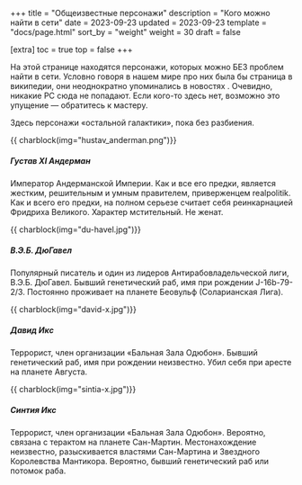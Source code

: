+++
title = "Общеизвестные персонажи"
description = "Кого можно найти в сети"
date = 2023-09-23
updated = 2023-09-23
template = "docs/page.html"
sort_by = "weight"
weight = 30
draft = false

[extra]
toc = true
top = false
+++

На этой странице находятся персонажи, которых можно БЕЗ проблем найти в сети. Условно говоря в нашем мире про них была бы страница в википедии, они неоднократно упоминались в новостях . Очевидно, никакие PC сюда не попадают. Если кого-то здесь нет, возможно это упущение — обратитесь к мастеру. 

Здесь персонажи «остальной галактики», пока без разбиения.
 

{{ charblock(img="hustav_anderman.png")}}
 ##### Густав XI Андерман
Император Андерманской Империи. Как и все его предки, является жестким, решительным и умным правителем, приверженцем realpolitik. Как и всего его предки, на полном серьезе считает себя реинкарнацией Фридриха Великого. Характер мстительный. Не женат.

{{ charblock(img="du-havel.jpg")}}
##### В.Э.Б. ДюГавел
Популярный писатель и один из лидеров Антирабовладельческой лиги, В.Э.Б. ДюГавел. Бывший генетический раб, имя при рождении J-16b-79-2/3. Постоянно проживает на планете Беовульф (Соларианская Лига).

{{ charblock(img="david-x.jpg")}}
##### Давид Икс
Террорист, член организации «Бальная Зала Одюбон». Бывший генетический раб, имя при рождении неизвестно. Убил себя при аресте на планете Августа.

{{ charblock(img="sintia-x.jpg")}}
##### Синтия Икс
Террорист, член организации «Бальная Зала Одюбон». Вероятно, связана с терактом на планете Сан-Мартин. Местонахождение неизвестно, разыскивается властями Сан-Мартина и Звездного Королевства Мантикора. Вероятно, бывший генетический раб или потомок раба.

<br style="clear:both" >